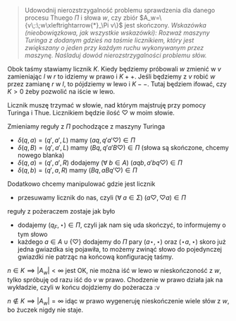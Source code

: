 > Udowodnij nierozstrzygalność problemu sprawdzenia dla danego procesu Thuego $\Pi$ i słowa $w$, czy zbiór $A_w=\{v\;:\;w\xleftrightarrow{*}_\Pi v\}$ jest skończony.
> *Wskazówka (nieobowiązkowa, jak wszystkie wskazówki): Rozważ maszyny Turinga z dodanym gdzieś na taśmie licznikiem, który jest zwiększany o jeden przy każdym ruchu wykonywanym przez maszynę. Naśladuj dowód nierozstrzygalności problemu słów.*

Obok taśmy stawiamy licznik $K$. Kiedy będziemy próbowali $w$ zmienić w $v$ zamieniając $l$ w $r$ to idziemy w prawo i $K++$. Jeśli będziemy z $v$ robić $w$ przez zamianę $r$ w $l$, to pójdziemy w lewo i $K--$. Tutaj będziem ifować, czy $K>0$ żeby pozwolić na iście w lewo.

Licznik muszę trzymać w słowie, nad którym majstruję przy pomocy Turinga i Thue. Licznikiem będzie ilość $\heartsuit$ w moim słowie.

Zmieniamy reguły z $\Pi$ pochodzące z maszyny Turinga
- $\delta(q,a)=(q',a', L)$ mamy $(aq, q'a'\heartsuit)\in\Pi$
- $\delta(q, B)=(q',a', L)$ mamy $(Bq, q'a'B\heartsuit)\in\Pi$  (słowa są skończone, chcemy nowego blanka)
- $\delta(q,a)=(q',a',R)$ dodajemy $(\forall\;b\in A)$ $(aqb,a'bq\heartsuit)\in \Pi$ 
- $\delta(q,b)=(q', a, R)$ mamy $(Bq, aBq'\heartsuit)\in\Pi$

Dodatkowo chcemy manipulować gdzie jest licznik
- przesuwamy licznik do nas, czyli $(\forall\;a\in \Sigma)\;(a\heartsuit, \heartsuit a)\in\Pi$

reguły z pożeraczem zostaje jak było
- dodajemy $(q_F,\star)\in\Pi$, czyli jak nam się uda skończyć, to informujemy o tym słowo
- każdego $a\in A\cup\{\heartsuit\}$ dodajemy do $\Pi$ pary $(a\star, \star)$ oraz $(\star a,\star)$ skoro już jedna gwiazdka się pojawiła, to możemy zwinąć słowo do pojedynczej gwiazdki nie patrząc na końcową konfigurację taśmy.

$n\in K\implies |A_w|<\infty$ jest OK, nie można iść w lewo w nieskończoność z $w$, tylko spróbuję od razu iść do $v$ w prawo. Chodzenie w prawo działa jak na wykładzie, czyli w końcu dojdziemy do pożeracza :v

$n\not\in K\implies |A_w|=\infty$ idąc w prawo wygeneruję nieskończenie wiele słów z $w$, bo żuczek nigdy nie staje.